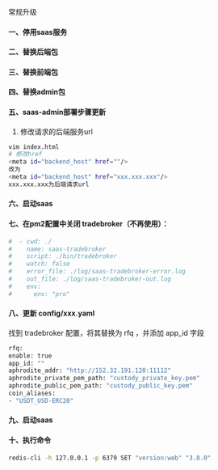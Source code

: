 常规升级

#### 一、停用saas服务
#### 二、替换后端包
#### 三、替换前端包
#### 四、替换admin包

#### 五、saas-admin部署步骤更新

1. 修改请求的后端服务url
```bash
vim index.html
# 修改href
<meta id="backend_host" href=""/>
改为
<meta id="backend_host" href="xxx.xxx.xxx"/>
xxx.xxx.xxx为后端请求url
```

#### 六、启动saas
#### 七、在pm2配置中关闭 tradebroker（不再使用）：
```bash
#  - cwd: ./
#    name: saas-tradebroker
#    script: ./bin/tradebroker
#    watch: false
#    error_file: ./log/saas-tradebroker-error.log
#    out_file: ./log/saas-tradebroker-out.log
#    env:
#      env: "pro"
```
#### 八、更新 config/xxx.yaml
找到 tradebroker 配置，将其替换为 rfq ，并添加 app_id 字段
```bash
rfq:
enable: true
app_id: ""
aphrodite_addr: "http://152.32.191.120:11112"
aphrodite_private_pem_path: "custody_private_key.pem"
aphrodite_public_pem_path: "custody_public_key.pem"
coin_aliases:
- "USDT_USD-ERC20"
```
#### 九、启动saas
#### 十、执行命令
 ```bash
 redis-cli -h 127.0.0.1 -p 6379 SET "version:web" "3.8.0"
 ```
